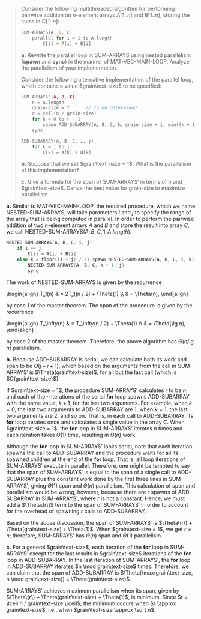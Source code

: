 > Consider the following multithreaded algorithm for performing pairwise addition on $n$-element arrays $A[1..n]$ and $B[1..n]$, storing the sums in $C[1..n]$:
>
> ```cpp
> SUM-ARRAYS(A, B, C)
>     parallel for i = 1 to A.length
>         C[i] = A[i] + B[i]
> ```
>
> **a.** Rewrite the parallel loop in $\text{SUM-ARRAYS}$ using nested parallelism (**spawn** and **sync**) in the manner of $\text{MAT-VEC-MAIN-LOOP}$. Analyze the parallelism of your implementation.
>
> Consider the following alternative implementation of the parallel loop, which contains a value $grain\text-size$ to be specified:
>
> ``` cpp
> SUM-ARRAYS'(A, B, C)
>     n = A.length
>     grain-size = ?      // to be determined
>     r = ceil(n / grain-size)
>     for k = 0 to r - 1
>         spawn ADD-SUBARRAY(A, B, C, k．grain-size + 1, min((k + 1)．grain-size, n))
>     sync
> ```
>
> ```cpp
> ADD-SUBARRAY(A, B, C, i, j)
>     for k = i to j
>         C[k] = A[k] + B[k]
> ```
>
> **b.** Suppose that we set $grain\text -size = 1$. What is the parallelism of this implementation?
>
> **c.** Give a formula for the span of $\text{SUM-ARRAYS}'$ in terms of $n$ and $grain\text-size$. Derive the best value for grain-size to maximize parallelism.

**a.** Similar to $\text{MAT-VEC-MAIN-LOOP}$, the required procedure, which we name $\text{NESTED-SUM-ARRAYS}$, will take parameters $i$ and $j$ to specify the range of the array that is being computed in parallel. In order to perform the pairwise addition of two $n$-element arrays $A$ and $B$ and store the result into array $C$, we call $\text{NESTED-SUM-ARRAYS}(A, B, C, 1, A.length)$.

```cpp
NESTED-SUM-ARRAYS(A, B, C, i, j)
    if i == j
        C[i] = A[i] + B[i]
    else k = floor((i + j) / 2) spawn NESTED-SUM-ARRAYS(A, B, C, i, k)
        NESTED-SUM-ARRAYS(A, B, C, k + 1, j)
        sync
```

The work of $\text{NESTED-SUM-ARRAYS}$ is given by the recurrence

\begin{align}
T_1(n) & = 2T_1(n / 2) + \Theta(1) \\\\
       & = \Theta(n),
\end{align}

by case 1 of the master theorem. The span of the procedure is given by the recurrence

\begin{align}
T_\infty(n) & = T_\infty(n / 2) + \Theta(1) \\\\
            & = \Theta(\lg n),
\end{align}

by case 2 of the master theorem. Therefore, the above algorithm has $\Theta(n / \lg n)$ parallelism.

**b.** Because $\text{ADD-SUBARRAY}$ is serial, we can calculate both its work and span to be $\Theta(j - i + 1)$, which based on the arguments from the call in $\text{SUM-ARRAYS}'$ is $\Theta(grain\text-size)$, for all but the last call (which is $O(grain\text-size)$).

If $grain\text-size = 1$, the procedure $\text{SUM-ARRAYS}'$ calculates $r$ to be $n$, and each of the $n$ iterations of the serial **for** loop spawns $\text{ADD-SUBARRAY}$ with the same value, $k + 1$, for the last two arguments. For example, when $k = 0$, the last two arguments to $\text{ADD-SUBARRAY}$ are $1$, when $k = 1$, the last two arguments are $2$, and so on. That is, in each call to $\text{ADD-SUBARRAY}$, its **for** loop iterates once and calculates a single value in the array $C$. When $grain\text-size = 1$, the **for** loop in $\text{SUM-ARRAYS}'$ iterates $n$ times and each iteration takes $\Theta(1)$ time, resulting in $\Theta(n)$ work.

Although the **for** loop in $\text{SUM-ARRAYS}'$ looks serial, note that each iteration spawns the call to $\text{ADD-SUBARRAY}$ and the procedure waits for all its spawned children at the end of the **for** loop. That is, all loop iterations of $\text{SUM-ARRAYS}'$ execute in parallel. Therefore, one might be tempted to say that the span of $\text{SUM-ARRAYS}'$ is equal to the span of a single call to $\text{ADD-SUBARRAY}$ plus the constant work done by the ﬁrst three lines in $\text{SUM-ARRAYS}'$, giving $\Theta(1)$ span and $\Theta(n)$ parallelism. This calculation of span and parallelism would be wrong, however, because there are $r$ spawns of $\text{ADD-SUBARRAY}$ in $\text{SUM-ARRAYS}'$, where $r$ is not a constant. Hence, we must add a $\Theta\(r\)$ term to the span of $\text{SUM-ARRAYS}'$ in order to account for the overhead of spawning $r$ calls to $\text{ADD-SUBARRAY}$.

Based on the above discussion, the span of $\text{SUM-ARRAYS}'$ is $\Theta\(r\) + \Theta(grain\text-size) + \Theta(1)$. When $grain\text-size = 1$, we get $r = n$; therefore, $\text{SUM-ARRAYS}'$ has $\Theta(n)$ span and $\Theta(1)$ parallelism.

**c.** For a general $grain\text-size$, each iteration of the **for** loop in $\text{SUM-ARRAYS}'$ except for the last results in $grain\text-size$ iterations of the **for** loop in $\text{ADD-SUBARRAY}$. In the last iteration of $\text{SUM-ARRAYS}'$, the **for** loop in $\text{ADD-SUBARRAY}$ iterates $n \mod grain\text-size$ times. Therefore, we can claim that the span of $\text{ADD-SUBARRAY}$ is $\Theta(\max(grain\text-size, n \mod grain\text-size)) = \Theta(grain\text-size)$.

$\text{SUM-ARRAYS}'$ achieves maximum parallelism when its span, given by $\Theta\(r\) + \Theta(grain\text-size) + \Theta(1)$, is minimum. Since $r = \lceil n / grain\text-size \rceil$, the minimum occurs when $r \approx grain\text-size$, i.e., when $grain\text-size \approx \sqrt n$.
